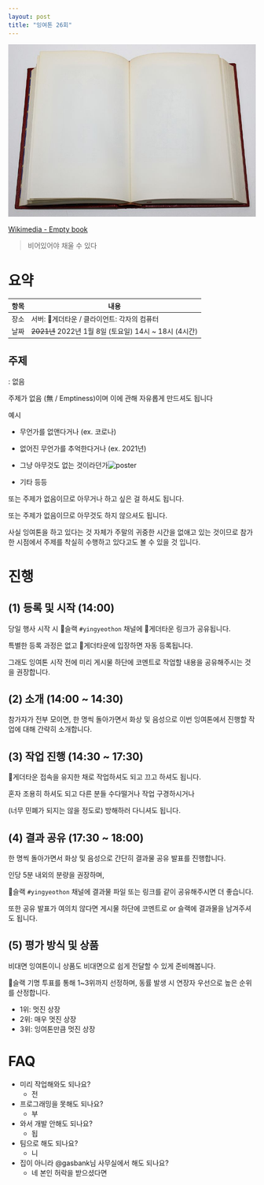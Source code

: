 ```yaml
---
layout: post
title: "잉여톤 26회"
---
```


![poster](/images/26/poster.jpg)

<a href='https://commons.wikimedia.org/wiki/File:Empty_book.jpg'>Wikimedia - Empty book</a>

> 비어있어야 채울 수 있다

# 요약

| 항목 | 내용                                                   |
| ---- | ------------------------------------------------------ |
| 장소 | 서버: 🍇게더타운 / 클라이언트: 각자의 컴퓨터           |
| 날짜 | ~~2021년~~ 2022년 1월 8일 (토요일) 14시 ~ 18시 (4시간) |

## 주제

: 없음

주제가 없음 (無 / Emptiness)이며 이에 관해 자유롭게 만드셔도 됩니다

예시

- 무언가를 없앤다거나 (ex. 코로나)
- 없어진 무언가를 추억한다거나 (ex. 2021년)
- 그냥 아무것도 없는 것이라던가![poster](https://user-images.githubusercontent.com/16263530/147999487-b5446fc5-a54f-423e-9aad-9cbb14abea5e.jpg)

- 기타 등등

또는 주제가 없음이므로 아무거나 하고 싶은 걸 하셔도 됩니다.

또는 주제가 없음이므로 아무것도 하지 않으셔도 됩니다.

사실 잉여톤을 하고 있다는 것 자체가 주말의 귀중한 시간을 없애고 있는 것이므로 참가한 시점에서 주제를 착실히 수행하고 있다고도 볼 수 있을 것 입니다.

# 진행

## (1) 등록 및 시작 (14:00)

당일 행사 시작 시 💢슬랙 `#yingyeothon` 채널에 🍇게더타운 링크가 공유됩니다.

특별한 등록 과정은 없고 🍇게더타운에 입장하면 자동 등록됩니다.

그래도 잉여톤 시작 전에 미리 게시물 하단에 코멘트로 작업할 내용을 공유해주시는 것을 권장합니다.

## (2) 소개 (14:00 ~ 14:30)

참가자가 전부 모이면, 한 명씩 돌아가면서 화상 및 음성으로 이번 잉여톤에서 진행할 작업에 대해 간략히 소개합니다.

## (3) 작업 진행 (14:30 ~ 17:30)

🍇게더타운 접속을 유지한 채로 작업하셔도 되고 끄고 하셔도 됩니다.

혼자 조용히 하셔도 되고 다른 분들 수다떨거나 작업 구경하시거나

(너무 민폐가 되지는 않을 정도로) 방해하러 다니셔도 됩니다.

## (4) 결과 공유 (17:30 ~ 18:00)

한 명씩 돌아가면서 화상 및 음성으로 간단히 결과물 공유 발표를 진행합니다.

인당 5분 내외의 분량을 권장하며,

💢슬랙 `#yingyeothon` 채널에 결과물 파일 또는 링크를 같이 공유해주시면 더 좋습니다.

또한 공유 발표가 여의치 않다면 게시물 하단에 코멘트로 or 슬랙에 결과물을 남겨주셔도 됩니다.

## (5) 평가 방식 및 상품

비대면 잉여톤이니 상품도 비대면으로 쉽게 전달할 수 있게 준비해봅니다.

💢슬랙 기명 투표를 통해 1~3위까지 선정하며, 동률 발생 시 연장자 우선으로 높은 순위를 산정합니다.

- 1위: 멋진 상장
- 2위: 매우 멋진 상장
- 3위: 잉여톤만큼 멋진 상장

# FAQ

- 미리 작업해와도 되나요?
  - 전
- 프로그래밍을 못해도 되나요?
  - 부
- 와서 개발 안해도 되나요?
  - 됩
- 팀으로 해도 되나요?
  - 니
- 집이 아니라 @gasbank님 사무실에서 해도 되나요?
  - 네 본인 허락을 받으셨다면
